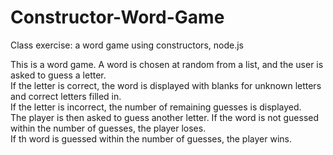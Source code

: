# Constructor-Word-Game
Class exercise: a word game using constructors, node.js

This is a word game.
A word is chosen at random from a list, and the user is asked to guess a letter.  
If the letter is correct, the word is displayed with blanks for unknown letters and correct letters filled in.  
If the letter is incorrect, the number of remaining guesses is displayed.  
The player is then asked to guess another letter.
If the word is not guessed within the number of guesses, the player loses.  
If th word is guessed within the number of guesses, the player wins.   

